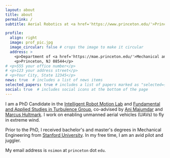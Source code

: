 ```yaml
---
layout: about
title: about
permalink: /
subtitle: Aerial Robotics at <a href='https://www.princeton.edu/'>Princeton University</a>.

profile:
  align: right
  image: prof_pic.jpg
  image_circular: false # crops the image to make it circular
  address: >
    <p>Department of <a href='https://mae.princeton.edu/'>Mechanical and Aerospace Engineering</a>.</p>
    <p>Princeton, NJ 08544</p>
# <p>555 your office number</p>
# <p>123 your address street</p>
# <p>Your City, State 12345</p>
news: true  # includes a list of news items
selected_papers: true # includes a list of papers marked as "selected={true}"
social: true  # includes social icons at the bottom of the page
---
```


I am a PhD Candidate in the [Intelligent Robot Motion Lab](https://irom-lab.princeton.edu/) and [Fundamental and Applied Studies in Turbulence Group](https://fluids.princeton.edu/), co-advised by [Ani Majumdar](https://irom-lab.princeton.edu/majumdar/) and [Marcus Hultmark](https://mae.princeton.edu/people/faculty/hultmark). I work on enabling unmanned aerial vehicles (UAVs) to fly in extreme wind.

Prior to the PhD, I received bachelor's and master's degrees in Mechanical Engineering from [Stanford University](https://me.stanford.edu/). In my free time, I am an avid pilot and juggler.

My email address is ``nsimon`` at ``princeton`` dot ``edu``.

<!-- Write your biography here. Tell the world about yourself. Link to your favorite [subreddit](http://reddit.com). You can put a picture in, too. The code is already in, just name your picture `prof_pic.jpg` and put it in the `img/` folder.

Put your address / P.O. box / other info right below your picture. You can also disable any these elements by editing `profile` property of the YAML header of your `_pages/about.md`. Edit `_bibliography/papers.bib` and Jekyll will render your [publications page](/al-folio/publications/) automatically.

Link to your social media connections, too. This theme is set up to use [Font Awesome icons](http://fortawesome.github.io/Font-Awesome/) and [Academicons](https://jpswalsh.github.io/academicons/), like the ones below. Add your Facebook, Twitter, LinkedIn, Google Scholar, or just disable all of them. -->
